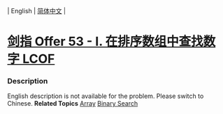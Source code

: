 | English | [简体中文](README.md) |

# [剑指 Offer 53 - I. 在排序数组中查找数字  LCOF](https://leetcode-cn.com/problems/zai-pai-xu-shu-zu-zhong-cha-zhao-shu-zi-lcof)
 ### Description
English description is not available for the problem. Please switch to Chinese.
**Related Topics**  [Array](https://leetcode-cn.com/tag/array) [Binary Search](https://leetcode-cn.com/tag/binary-search) 